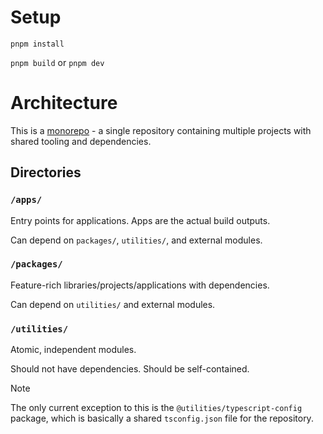 # Setup

`pnpm install`

`pnpm build` or `pnpm dev`

# Architecture

This is a [monorepo](https://monorepo.tools) - a single repository containing multiple projects with shared tooling and dependencies.

## Directories

### `/apps/`

Entry points for applications. Apps are the actual build outputs.

Can depend on `packages/`, `utilities/`, and external modules.

### `/packages/`

Feature-rich libraries/projects/applications with dependencies.

Can depend on `utilities/` and external modules.

### `/utilities/`

Atomic, independent modules.

Should not have dependencies. Should be self-contained.

> [!NOTE]
> The only current exception to this is the `@utilities/typescript-config` package, which is basically a shared `tsconfig.json` file for the repository.
